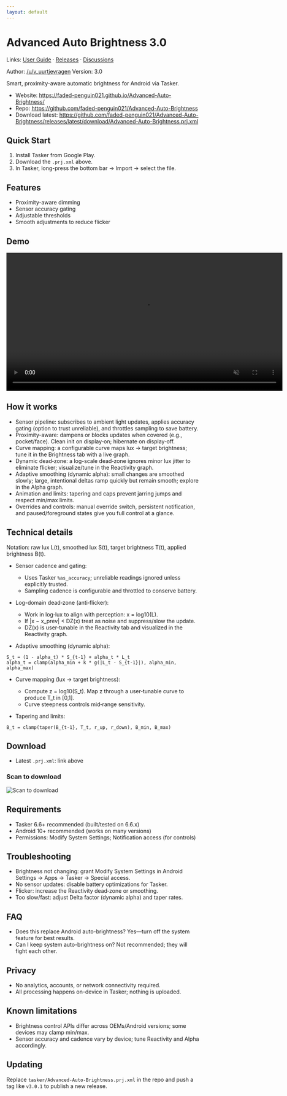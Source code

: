 ```yaml
---
layout: default
---
```


# Advanced Auto Brightness 3.0

Links: [User Guide](./user-guide.html) · [Releases](https://github.com/faded-penguin021/Advanced-Auto-Brightness/releases) · [Discussions](https://github.com/faded-penguin021/Advanced-Auto-Brightness/discussions)

Author: [/u/v_uurtjevragen](https://www.reddit.com/user/v_uurtjevragen)
Version: 3.0

Smart, proximity-aware automatic brightness for Android via Tasker.

- Website: https://faded-penguin021.github.io/Advanced-Auto-Brightness/
- Repo: https://github.com/faded-penguin021/Advanced-Auto-Brightness
- Download latest: https://github.com/faded-penguin021/Advanced-Auto-Brightness/releases/latest/download/Advanced-Auto-Brightness.prj.xml

## Quick Start
1. Install Tasker from Google Play.
2. Download the `.prj.xml` above.
3. In Tasker, long-press the bottom bar → Import → select the file.

## Features
- Proximity-aware dimming
- Sensor accuracy gating
- Adjustable thresholds
- Smooth adjustments to reduce flicker

## Demo
<video controls loop muted playsinline width="720" src="https://github.com/faded-penguin021/Advanced-Auto-Brightness/raw/main/assets/demo.mp4"></video>

## How it works
- Sensor pipeline: subscribes to ambient light updates, applies accuracy gating (option to trust unreliable), and throttles sampling to save battery.
- Proximity-aware: dampens or blocks updates when covered (e.g., pocket/face). Clean init on display‑on; hibernate on display‑off.
- Curve mapping: a configurable curve maps lux → target brightness; tune it in the Brightness tab with a live graph.
- Dynamic dead‑zone: a log-scale dead‑zone ignores minor lux jitter to eliminate flicker; visualize/tune in the Reactivity graph.
- Adaptive smoothing (dynamic alpha): small changes are smoothed slowly; large, intentional deltas ramp quickly but remain smooth; explore in the Alpha graph.
- Animation and limits: tapering and caps prevent jarring jumps and respect min/max limits.
- Overrides and controls: manual override switch, persistent notification, and paused/foreground states give you full control at a glance.

## Technical details
Notation: raw lux L(t), smoothed lux S(t), target brightness T(t), applied brightness B(t).

- Sensor cadence and gating:
  - Uses Tasker `%as_accuracy`; unreliable readings ignored unless explicitly trusted.
  - Sampling cadence is configurable and throttled to conserve battery.

- Log-domain dead‑zone (anti‑flicker):
  - Work in log‑lux to align with perception: x = log10(L).
  - If |x − x_prev| < DZ(x) treat as noise and suppress/slow the update.
  - DZ(x) is user‑tunable in the Reactivity tab and visualized in the Reactivity graph.

- Adaptive smoothing (dynamic alpha):
```
S_t = (1 - alpha_t) * S_{t-1} + alpha_t * L_t
alpha_t = clamp(alpha_min + k * g(|L_t - S_{t-1}|), alpha_min, alpha_max)
```

- Curve mapping (lux → target brightness):
  - Compute z = log10(S_t). Map z through a user‑tunable curve to produce T_t in [0,1].
  - Curve steepness controls mid‑range sensitivity.

- Tapering and limits:
```
B_t = clamp(taper(B_{t-1}, T_t, r_up, r_down), B_min, B_max)
```

## Download
- Latest `.prj.xml`: link above

### Scan to download
![Scan to download](https://api.qrserver.com/v1/create-qr-code/?size=240x240&data=https%3A%2F%2Fgithub.com%2Ffaded-penguin021%2FAdvanced-Auto-Brightness%2Freleases%2Flatest%2Fdownload%2FAdvanced-Auto-Brightness.prj.xml)

## Requirements
- Tasker 6.6+ recommended (built/tested on 6.6.x)
- Android 10+ recommended (works on many versions)
- Permissions: Modify System Settings; Notification access (for controls)

## Troubleshooting
- Brightness not changing: grant Modify System Settings in Android Settings → Apps → Tasker → Special access.
- No sensor updates: disable battery optimizations for Tasker.
- Flicker: increase the Reactivity dead‑zone or smoothing.
- Too slow/fast: adjust Delta factor (dynamic alpha) and taper rates.

## FAQ
- Does this replace Android auto-brightness? Yes—turn off the system feature for best results.
- Can I keep system auto-brightness on? Not recommended; they will fight each other.

## Privacy
- No analytics, accounts, or network connectivity required.
- All processing happens on-device in Tasker; nothing is uploaded.

## Known limitations
- Brightness control APIs differ across OEMs/Android versions; some devices may clamp min/max.
- Sensor accuracy and cadence vary by device; tune Reactivity and Alpha accordingly.

## Updating
Replace `tasker/Advanced-Auto-Brightness.prj.xml` in the repo and push a tag like `v3.0.1` to publish a new release.
